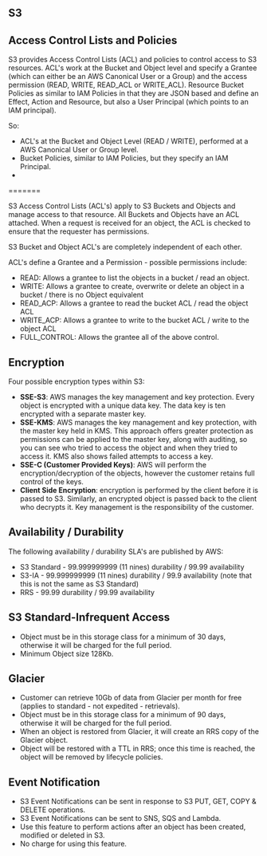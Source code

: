 ## S3

## Access Control Lists and Policies

S3 provides Access Control Lists (ACL) and policies to control access to S3 resources. ACL's work at the Bucket and Object level and specify a Grantee (which can either be an AWS Canonical User or a Group) and the access permission (READ, WRITE, READ_ACL or WRITE_ACL). Resource Bucket Policies as similar to IAM Policies in that they are JSON based and define an Effect, Action and Resource, but also a User Principal (which points to an IAM principal). 

So:
- ACL's at the Bucket and Object Level (READ / WRITE), performed at a AWS Canonical User or Group level.
- Bucket Policies, similar to IAM Policies, but they specify an IAM Principal.
- 

=======

S3 Access Control Lists (ACL's) apply to S3 Buckets and Objects and manage access to that resource. All Buckets and Objects have an ACL attached. When a request is received for an object, the ACL is checked to ensure that the requester has permissions.

S3 Bucket and Object ACL's are completely independent of each other.

ACL's define a Grantee and a Permission - possible permissions include:
- READ: Allows a grantee to list the objects in a bucket / read an object.
- WRITE: Allows a grantee to create, overwrite or delete an object in a bucket / there is no Object equivalent
- READ_ACP: Allows a grantee to read the bucket ACL / read the object ACL
- WRITE_ACP: Allows a grantee to write to the bucket ACL / write to the object ACL
- FULL_CONTROL: Allows the grantee all of the above control.

## Encryption

Four possible encryption types within S3:

- **SSE-S3**: AWS manages the key management and key protection. Every object is encrypted with a unique data key. The data key is ten encrypted with a separate master key.
- **SSE-KMS**: AWS manages the key management and key protection, with the master key held in KMS. This approach offers greater protection as permissions can be applied to the master key, along with auditing, so you can see who tried to access the object and when they tried to access it. KMS also shows failed attempts to access a key.
- **SSE-C (Customer Provided Keys)**: AWS will perform the encryption/decryption of the objects, however the customer retains full control of the keys.
- **Client Side Encryption**: encryption is performed by the client before it is passed to S3. Similarly, an encrypted object is passed back to the client who decrypts it. Key management is the responsibility of the customer.


## Availability / Durability

The following availability / durability SLA's are published by AWS:

- S3 Standard - 99.999999999 (11 nines) durability / 99.99 availability
- S3-IA - 99.999999999 (11 nines) durability / 99.9 availability (note that this is not the same as S3 Standard)
- RRS - 99.99 durability / 99.99 availability

## S3 Standard-Infrequent Access
- Object must be in this storage class for a minimum of 30 days, otherwise it will be charged for the full period.
- Minimum Object size 128Kb.

## Glacier
- Customer can retrieve 10Gb of data from Glacier per month for free (applies to standard - not expedited - retrievals).
- Object must be in this storage class for a minimum of 90 days, otherwise it will be charged for the full period.
- When an object is restored from Glacier, it will create an RRS copy of the Glacier object.
- Object will be restored with a TTL in RRS; once this time is reached, the object will be removed by lifecycle policies.

## Event Notification
- S3 Event Notifications can be sent in response to S3 PUT, GET, COPY & DELETE operations.
- S3 Event Notifications can be sent to SNS, SQS and Lambda.
- Use this feature to perform actions after an object has been created, modified or deleted in S3.
- No charge for using this feature.
